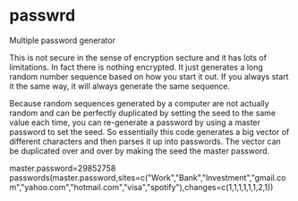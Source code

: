 # passwrd
Multiple password generator

This is not secure in the sense of encryption secture and it has lots of limitations. In fact there is nothing
encrypted. It just generates a long random number sequence based on how you start it out. If you always start it
the same way, it will always generate the same sequence.

Because random sequences generated by a computer are not actually random and can be perfectly duplicated by
setting the seed to the same value each time, you can re-generate a password by using a master password to set
the seed. So essentially this code generates a big vector of different characters and then parses it up into 
passwords. The vector can be duplicated over and over by making the seed the master password.

  master.password=29852758
  passwords(master.password,sites=c("Work","Bank","Investment","gmail.com","yahoo.com","hotmail.com","visa","spotify"),changes=c(1,1,1,1,1,1,2,1))
